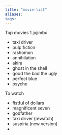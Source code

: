 ```yaml
---
title: "movie-list"
aliases: 
tags:
---
```


Top movies
1 jojimbo
- taxi driver
- pulp fiction
- rashomon
- annihilation
- akira
- ghost in the shell
- good the bad the ugly
- perfect blue
- psycho

To watch
- fistful of dollars
- magnificent seven
- godfather
- taxi driver (rewatch)
- suspiria (new version)
- 
